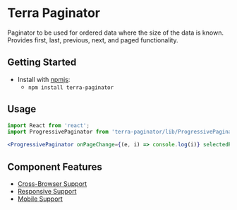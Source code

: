# Terra Paginator

Paginator to be used for ordered data where the size of the data is known. Provides first, last, previous, next, and paged functionality.

## Getting Started

- Install with [npmjs](https://www.npmjs.com):
  - `npm install terra-paginator`

## Usage

```jsx
import React from 'react';
import ProgressivePaginator from 'terra-paginator/lib/ProgressivePaginator';

<ProgressivePaginator onPageChange={(e, i) => console.log(i)} selectedPage={1} totalCount={2234} itemCountPerPage={20} />
```

## Component Features

* [Cross-Browser Support](https://github.com/cerner/terra-core/wiki/Component-Features#cross-browser-support)
* [Responsive Support](https://github.com/cerner/terra-core/wiki/Component-Features#responsive-support)
* [Mobile Support](https://github.com/cerner/terra-core/wiki/Component-Features#mobile-support)
